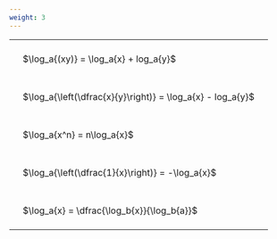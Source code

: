 ```yaml
---
weight: 3
---
```


<style type="text/css">
#T_ccc0a th.col_heading {
  text-align: left;
  font-size: 1em;
}
#T_ccc0a td {
  text-align: left;
  font-size: 1em;
  padding: 1.5em;
}
</style>
<table id="T_ccc0a">
  <thead>
  </thead>
  <tbody>
    <tr>
      <td id="T_ccc0a_row0_col0" class="data row0 col0" >$\log_a{(xy)} = \log_a{x} + log_a{y}$</td>
    </tr>
    <tr>
      <td id="T_ccc0a_row1_col0" class="data row1 col0" >$\log_a{\left(\dfrac{x}{y}\right)} = \log_a{x} - log_a{y}$</td>
    </tr>
    <tr>
      <td id="T_ccc0a_row2_col0" class="data row2 col0" >$\log_a{x^n} = n\log_a{x}$</td>
    </tr>
    <tr>
      <td id="T_ccc0a_row3_col0" class="data row3 col0" >$\log_a{\left(\dfrac{1}{x}\right)} = -\log_a{x}$</td>
    </tr>
    <tr>
      <td id="T_ccc0a_row4_col0" class="data row4 col0" >$\log_a{x} = \dfrac{\log_b{x}}{\log_b{a}}$</td>
    </tr>
  </tbody>
</table>
